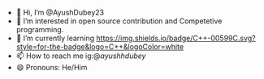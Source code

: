 - 👋 Hi, I’m @AyushDubey23
- 👀 I’m interested in open source contribution and Competetive programming.
- 🌱 I’m currently learning https://img.shields.io/badge/C++-00599C.svg?style=for-the-badge&logo=C++&logoColor=white
- 📫 How to reach me ig:@_ayushhdubey_
- 😄 Pronouns: He/Him


<!---
AyushDubey23/AyushDubey23 is a ✨ special ✨ repository because its `README.md` (this file) appears on your GitHub profile.
You can click the Preview link to take a look at your changes.
--->

